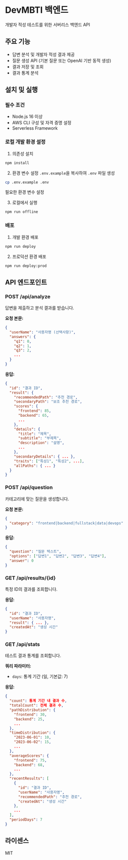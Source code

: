 # DevMBTI 백엔드

개발자 적성 테스트를 위한 서버리스 백엔드 API

## 주요 기능

- 답변 분석 및 개발자 적성 결과 제공
- 질문 생성 API (기본 질문 또는 OpenAI 기반 동적 생성)
- 결과 저장 및 조회
- 결과 통계 분석

## 설치 및 실행

### 필수 조건

- Node.js 16 이상
- AWS CLI 구성 및 자격 증명 설정
- Serverless Framework

### 로컬 개발 환경 설정

1. 의존성 설치

```bash
npm install
```

2. 환경 변수 설정
   `.env.example`을 복사하여 `.env` 파일 생성

```bash
cp .env.example .env
```

필요한 환경 변수 설정

3. 로컬에서 실행

```bash
npm run offline
```

### 배포

1. 개발 환경 배포

```bash
npm run deploy
```

2. 프로덕션 환경 배포

```bash
npm run deploy:prod
```

## API 엔드포인트

### POST /api/analyze

답변을 제출하고 분석 결과를 받습니다.

**요청 본문:**

```json
{
  "userName": "사용자명 (선택사항)",
  "answers": {
    "q1": 0,
    "q2": 1,
    "q3": 2,
    ...
  }
}
```

**응답:**

```json
{
  "id": "결과 ID",
  "result": {
    "recommendedPath": "추천 경로",
    "secondaryPath": "보조 추천 경로",
    "scores": {
      "frontend": 85,
      "backend": 65,
      ...
    },
    "details": {
      "title": "제목",
      "subtitle": "부제목",
      "description": "설명",
      ...
    },
    "secondaryDetails": { ... },
    "traits": ["특성1", "특성2", ...],
    "allPaths": { ... }
  }
}
```

### POST /api/question

카테고리에 맞는 질문을 생성합니다.

**요청 본문:**

```json
{
  "category": "frontend|backend|fullstack|data|devops"
}
```

**응답:**

```json
{
  "question": "질문 텍스트",
  "options": ["답변1", "답변2", "답변3", "답변4"],
  "answer": 0
}
```

### GET /api/results/{id}

특정 ID의 결과를 조회합니다.

**응답:**

```json
{
  "id": "결과 ID",
  "userName": "사용자명",
  "result": { ... },
  "createdAt": "생성 시간"
}
```

### GET /api/stats

테스트 결과 통계를 조회합니다.

**쿼리 파라미터:**

- `days`: 통계 기간 (일, 기본값: 7)

**응답:**

```json
{
  "count": 통계 기간 내 결과 수,
  "totalCount": 전체 결과 수,
  "pathDistribution": {
    "frontend": 30,
    "backend": 25,
    ...
  },
  "timeDistribution": {
    "2023-06-01": 10,
    "2023-06-02": 15,
    ...
  },
  "averageScores": {
    "frontend": 75,
    "backend": 68,
    ...
  },
  "recentResults": [
    {
      "id": "결과 ID",
      "userName": "사용자명",
      "recommendedPath": "추천 경로",
      "createdAt": "생성 시간"
    },
    ...
  ],
  "periodDays": 7
}
```

## 라이센스

MIT
